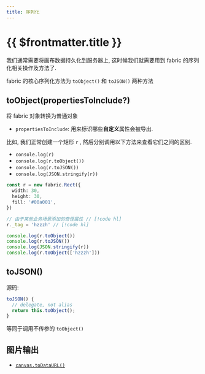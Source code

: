 ```yaml
---
title: 序列化
---
```


# {{ $frontmatter.title }} 

<script setup>
import Runnable from '../components/Runnable.vue'
</script>

我们通常需要将画布数据持久化到服务器上, 这时候我们就需要用到 fabric 的序列化相关操作及方法了.

fabric 的核心序列化方法为 `toObject()` 和 `toJSON()` 两种方法

## toObject(propertiesToInclude?)

将 fabric 对象转换为普通对象

+ `propertiesToInclude`: 用来标识哪些**自定义**属性会被导出.

比如, 我们正常创建一个矩形 `r` , 然后分别调用以下方法来查看它们之间的区别.

+ `console.log(r)`
+ `console.log(r.toObject())`
+ `console.log(r.toJSON())`
+ `console.log(JSON.stringify(r))`

<Runnable>

```ts
const r = new fabric.Rect({
  width: 30,
  height: 30,
  fill: '#00a001',
})

// 由于某些业务场景添加的奇怪属性 // [!code hl]
r._tag = 'hzzzh' // [!code hl]

console.log(r.toObject())
console.log(r.toJSON())
console.log(JSON.stringify(r))
console.log(r.toObject(['hzzzh']))
```

</Runnable>

## toJSON()

源码:

```ts
toJSON() {
  // delegate, not alias
  return this.toObject();
}
```

等同于调用不传参的 `toObject()`

## 图片输出

+ [`canvas.toDataURL()`](https://developer.mozilla.org/en-US/docs/Web/API/HTMLCanvasElement/toDataURL)
